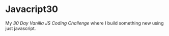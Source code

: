 # Javacript30
My *30 Day Vanilla JS Coding Challenge* where I build something new using just javascript.
